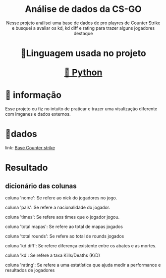 <h1 align="center">Análise de dados da CS-GO</h1>
<p align="center">Nesse projeto análisei uma base de dados de pro playres de Counter Strike e busquei a avaliar os kd, kd diff e rating para trazer alguns jogadores destaque</p>
<h1 align="center">
    <p align="center">🚀Linguagem usada no projeto</p>
     <a href="">🔗 Python</a>
</h1>

# 🎲 informação
Esse projeto eu fiz no intuito de praticar e trazer uma visulização diferente com imganes e dados externos.

# 📃dados
link: <a href="https://www.kaggle.com/patrasaurabh/csgo-player-and-team-stats">Base Counter strike</a>


# Resultado

## dicionário das colunas
coluna 'nome': Se refere ao nick do jogadores no jogo.

coluna 'pais': Se refere a nacionalidade do jogador.

coluna 'times': Se refere aos times que o jogador jogou.

coluna 'total mapas': Se refere ao total de mapas jogados

coluna 'total rounds': Se refere ao total de rounds jogados

coluna 'kd diff': Se refere diferença existente entre os abates e as mortes.

coluna 'kd': Se refere a taxa Kills/Deaths (K/D)

coluna 'rating': Se refere a uma estatística que ajuda medir a performance e resultados de jogadores
